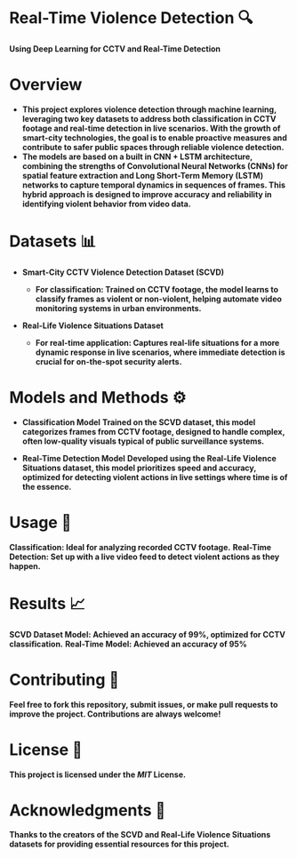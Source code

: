 # Real-Time Violence Detection 🔍
**Using Deep Learning for CCTV and Real-Time Detection**

# Overview
* **This project explores violence detection through machine learning, leveraging two key datasets to address both classification in CCTV footage and real-time detection in live scenarios. With the growth of smart-city technologies, the goal is to enable proactive measures and contribute to safer public spaces through reliable violence detection.**
* **The models are based on a built in CNN + LSTM architecture, combining the strengths of Convolutional Neural Networks (CNNs) for spatial feature extraction and Long Short-Term Memory (LSTM) networks to capture temporal dynamics in sequences of frames. This hybrid approach is designed to improve accuracy and reliability in identifying violent behavior from video data.**

# Datasets 📊
* **Smart-City CCTV Violence Detection Dataset (SCVD)**
  * **For classification: Trained on CCTV footage, the model learns to classify frames as violent or non-violent, helping automate video monitoring systems in urban environments.**

* **Real-Life Violence Situations Dataset**
  * **For real-time application: Captures real-life situations for a more dynamic response in live scenarios, where immediate detection is crucial for on-the-spot security alerts.**
 
# Models and Methods ⚙️
* **Classification Model**
**Trained on the SCVD dataset, this model categorizes frames from CCTV footage, designed to handle complex, often low-quality visuals typical of public surveillance systems.**

* **Real-Time Detection Model**
**Developed using the Real-Life Violence Situations dataset, this model prioritizes speed and accuracy, optimized for detecting violent actions in live settings where time is of the essence.**

# Usage 🎥
**Classification: Ideal for analyzing recorded CCTV footage.**
**Real-Time Detection: Set up with a live video feed to detect violent actions as they happen.**

# Results 📈
**SCVD Dataset Model: Achieved an accuracy of 99%, optimized for CCTV classification.**
**Real-Time Model: Achieved an accuracy of 95%**

# Contributing 🤝
**Feel free to fork this repository, submit issues, or make pull requests to improve the project. Contributions are always welcome!**

# License 📄
**This project is licensed under the *MIT* License.**

# Acknowledgments 🙏
**Thanks to the creators of the SCVD and Real-Life Violence Situations datasets for providing essential resources for this project.**
